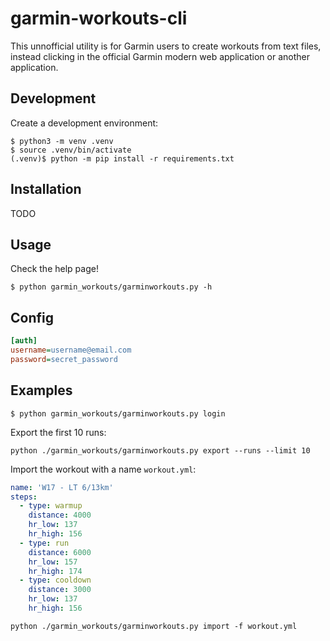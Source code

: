 # garmin-workouts-cli

This unnofficial utility is for Garmin users to create workouts from text files, instead clicking in the official Garmin modern web application or another application.

## Development

Create a development environment:

```console
$ python3 -m venv .venv
$ source .venv/bin/activate
(.venv)$ python -m pip install -r requirements.txt
```

## Installation

TODO
## Usage

Check the help page!

```console
$ python garmin_workouts/garminworkouts.py -h
```

## Config

```ini
[auth]
username=username@email.com
password=secret_password
```

## Examples

```console
$ python garmin_workouts/garminworkouts.py login
```

Export the first 10 runs:

```console
python ./garmin_workouts/garminworkouts.py export --runs --limit 10
```

Import the workout with a name `workout.yml`:

```yaml
name: 'W17 - LT 6/13km'
steps:
  - type: warmup
    distance: 4000
    hr_low: 137
    hr_high: 156
  - type: run
    distance: 6000
    hr_low: 157
    hr_high: 174
  - type: cooldown
    distance: 3000
    hr_low: 137
    hr_high: 156
```

```console
python ./garmin_workouts/garminworkouts.py import -f workout.yml
```
